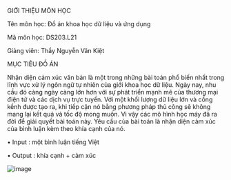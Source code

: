 GIỚI THIỆU MÔN HỌC

Tên môn học: Đồ án khoa học dữ liệu và ứng dụng

Mã môn học: DS203.L21

Giảng viên: Thầy Nguyễn Văn Kiệt

MỤC TIÊU ĐỒ ÁN

Nhận diện cảm xúc văn bản là một trong những bài toán phổ biến nhất trong lĩnh vực xử lý ngôn ngữ tự nhiên của giới khoa học dữ liệu. Ngày nay, nhu cầu đó càng ngày càng lớn hơn với sự phát triển mạnh mẽ của thương mại điện tử và các dịch vụ trực tuyến. Với một khối lượng dữ liệu lớn và cồng kềnh được tạo ra, khi tiếp cận nó bằng phương pháp thủ công sẽ không mang lại kết quả và tốc độ mong muốn. Vì vậy các mô hình học máy đã ra đời để giải quyết bài toán này. Yêu cầu của bài toán là nhận diện cảm xúc của bình luận kèm theo khía cạnh của nó.

• Input : một bình luận tiếng Việt

• Output : khía cạnh + cảm xúc


![image](https://github.com/phongacy2705/SentimentAnalysis/assets/142887546/47f94840-a9f8-4ffd-9c44-57caa1870233)
